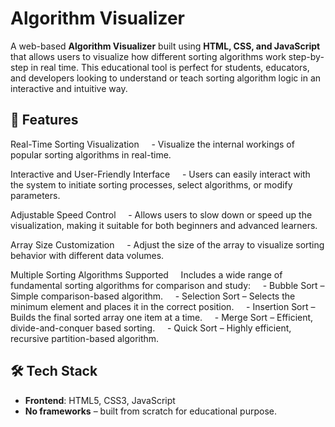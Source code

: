 #  Algorithm Visualizer

A web-based **Algorithm Visualizer** built using **HTML, CSS, and JavaScript** that allows users to visualize how different sorting algorithms work step-by-step in real time. This educational tool is perfect for students, educators, and developers looking to understand or teach sorting algorithm logic in an interactive and intuitive way.

## 🚀 Features

Real-Time Sorting Visualization
    - Visualize the internal workings of popular sorting algorithms in real-time.

Interactive and User-Friendly Interface
    - Users can easily interact with the system to initiate sorting processes, select algorithms, or modify parameters.

Adjustable Speed Control
    - Allows users to slow down or speed up the visualization, making it suitable for both beginners and advanced learners.

Array Size Customization
    - Adjust the size of the array to visualize sorting behavior with different data volumes.

Multiple Sorting Algorithms Supported
    Includes a wide range of fundamental sorting algorithms for comparison and study:
    - Bubble Sort – Simple comparison-based algorithm.
    - Selection Sort – Selects the minimum element and places it in the correct position.
    - Insertion Sort – Builds the final sorted array one item at a time.
    - Merge Sort – Efficient, divide-and-conquer based sorting.
    - Quick Sort – Highly efficient, recursive partition-based algorithm.

## 🛠 Tech Stack

- **Frontend**: HTML5, CSS3, JavaScript  
- **No frameworks** – built from scratch for educational purpose.
